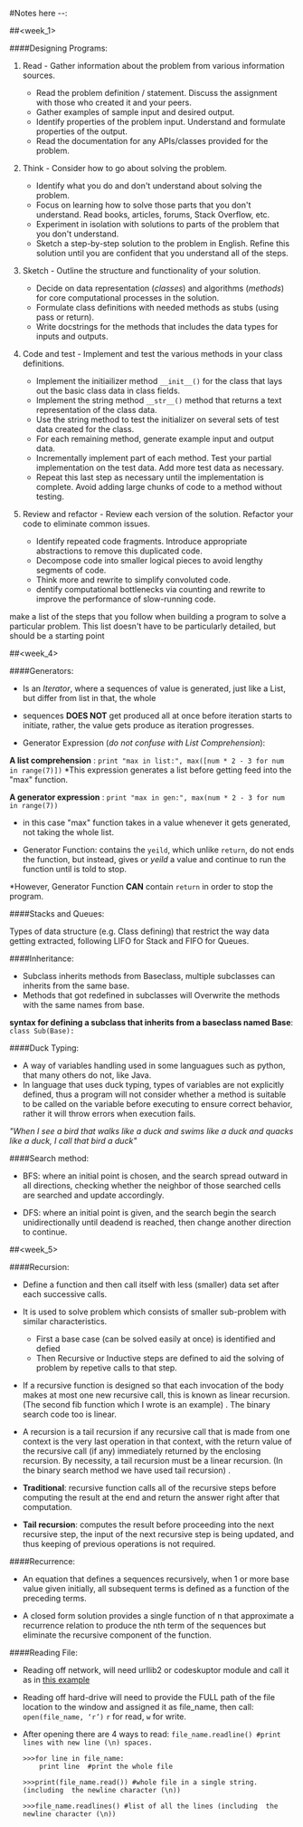 #Notes here --: 


##<week_1>

####Designing Programs:

1. Read - Gather information about the problem from various information sources.
	* Read the problem definition / statement. Discuss the assignment with those who created it and your peers.
	* Gather examples of sample input and desired output.
	* Identify properties of the problem input. Understand and formulate properties of the output.
	* Read the documentation for any APIs/classes provided for the problem.
	
	
2. Think - Consider how to go about solving the problem.
	* Identify what you do and don't understand about solving the problem.
	* Focus on learning how to solve those parts that you don't understand. Read books, articles, forums, Stack Overflow, etc.
	* Experiment in isolation with solutions to parts of the problem that you don't understand.
	* Sketch a step-by-step solution to the problem in English. Refine this solution until you are confident that you understand all of the steps.
	  
3. Sketch - Outline the structure and functionality of your solution.
	* Decide on data representation (*classes*) and algorithms (*methods*) for core computational processes in the solution.
	* Formulate class definitions with needed methods as stubs (using pass or return).
	* Write docstrings for the methods that includes the data types for inputs and outputs.
	
4. Code and test - Implement and test the various methods in your class definitions.
	* Implement the initiailizer method `__init__()` for the class that lays out the basic class data in class fields.
	* Implement the string method `__str__()` method that returns a text representation of the class data.
	* Use the string method to test the initializer on several sets of test data created for the class.
	* For each remaining method, generate example input and output data.
	* Incrementally implement part of each method. Test your partial implementation on the test data. Add more test data as necessary.
	* Repeat this last step as necessary until the implementation is complete. Avoid adding large chunks of code to a method without testing.
	  
5. Review and refactor - Review each version of the solution. Refactor your code to eliminate common issues.
	* Identify repeated code fragments. Introduce appropriate abstractions to remove this duplicated code.
	* Decompose code into smaller logical pieces to avoid lengthy segments of code.
	* Think more and rewrite to simplify convoluted code.
	* dentify computational bottlenecks via counting and rewrite to improve the performance of slow-running code.
	
make a list of the steps that you follow when building a program to solve a particular problem. 
This list doesn't have to be particularly detailed, but should be a starting point



##<week_4>

####Generators:

* Is an *Iterator*, where a sequences of value is generated, just like a List, but differ from list in that, the whole
* sequences **DOES NOT** get produced all at once before iteration starts to initiate, rather, the value gets produce as iteration progresses.

* Generator Expression (*do not confuse with List Comprehension*):

**A list comprehension** : `print "max in list:", max([num * 2 - 3 for num in range(7)])` 
*This expression generates a list before getting feed into the "max" function.

**A generator expression** : `print "max in gen:", max(num * 2 - 3 for num in range(7))` 
* in this case "max" function takes in a value whenever it gets generated, not taking the whole list.

* Generator Function: contains the `yeild`, which unlike `return`, do not ends the function, but instead, gives or *yeild* a value and continue to run the function until is told to stop.
	
*However, Generator Function **CAN** contain `return` in order to stop the program.


####Stacks and Queues:

Types of data structure (e.g. Class defining) that restrict the way data getting extracted, following LIFO for Stack and FIFO for Queues.
	
####Inheritance:

* Subclass inherits methods from Baseclass, multiple subclasses can inherits from the same base.
* Methods that got redefined in subclasses will Overwrite the methods with the same names from base.
	
**syntax for defining a subclass that inherits from a baseclass named Base**: `class Sub(Base):`
	

####Duck Typing:

* A way of variables handling used in some languagues such as python, that many others do not, like Java.
* In language that uses duck typing, types of variables are not explicitly defined, thus a program will not consider whether a method is suitable to be called on the variable before executing to ensure correct behavior, rather it will throw errors when execution fails.

*"When I see a bird that walks like a duck and swims like a duck and quacks like a duck, I call that bird a duck"*
	

####Search method:
	
* BFS: where an initial point is chosen, and the search spread outward in all directions, checking whether the neighbor of those searched cells are searched and update accordingly.
	
* DFS: where an initial point is given, and the search begin the search unidirectionally until deadend is reached, then change another direction to continue.



##<week_5>

####Recursion:

* Define a function and then call itself with less (smaller) data set after each successive calls.
* It is used to solve problem which consists of smaller sub-problem with similar characteristics.
	* First a base case (can be solved easily at once) is identified and defied
	* Then Recursive or Inductive steps are defined to aid the solving of problem by repetive calls to that step.
		

* If a recursive function is designed so that each invocation of the body makes at most one new recursive call, this is known as linear recursion. (The second fib function which I wrote is an example) . The binary search code too is linear. 

* A recursion is a tail recursion if any recursive call that is made from one context is the very last operation in that context, with the return value of the recursive call (if any) immediately returned by the enclosing recursion. By necessity, a tail recursion must be a linear recursion. (In the binary search method we have used tail recursion) . 

* **Traditional**: recursive function calls all of the recursive steps before computing the result at the end 
and return the answer right after that computation.

* **Tail recursion**: computes the result before proceeding into the next recursive step, the input of the next 
recursive step is being updated, and thus keeping of previous operations is not required. 


####Recurrence:

* An equation that defines a sequences recursively, when 1 or more base value given initially, all subsequent terms is defined as a function of the preceding terms.

* A closed form solution provides a single function of n that approximate a recurrence relation to produce the nth term of the sequences but eliminate the recursive component of the function.	

####Reading File:

* Reading off network, will need urllib2 or codeskuptor module and call it as in [this example](http://www.codeskulptor.org/#examples_files.py)

* Reading off hard-drive will need to provide the FULL path of the file location to the window and assigned it as file_name, then call: 
`open(file_name, ‘r’)`
`r` for read, `w` for write.

* After opening there are 4 ways to read: `file_name.readline() #print lines with new line (\n) spaces.`
	
	```
	>>>for line in file_name:
		print line  #print the whole file

	>>>print(file_name.read()) #whole file in a single string. (including  the newline character (\n))

	>>>file_name.readlines() #list of all the lines (including  the newline character (\n))
	
	```
